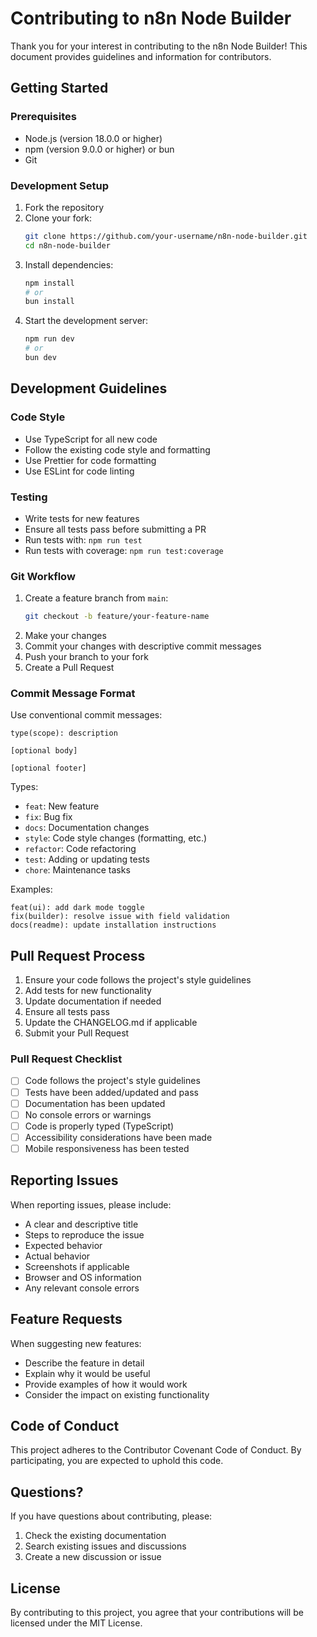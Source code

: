 # Contributing to n8n Node Builder

Thank you for your interest in contributing to the n8n Node Builder! This document provides guidelines and information for contributors.

## Getting Started

### Prerequisites

- Node.js (version 18.0.0 or higher)
- npm (version 9.0.0 or higher) or bun
- Git

### Development Setup

1. Fork the repository
2. Clone your fork:
   ```bash
   git clone https://github.com/your-username/n8n-node-builder.git
   cd n8n-node-builder
   ```
3. Install dependencies:
   ```bash
   npm install
   # or
   bun install
   ```
4. Start the development server:
   ```bash
   npm run dev
   # or
   bun dev
   ```

## Development Guidelines

### Code Style

- Use TypeScript for all new code
- Follow the existing code style and formatting
- Use Prettier for code formatting
- Use ESLint for code linting

### Testing

- Write tests for new features
- Ensure all tests pass before submitting a PR
- Run tests with: `npm run test`
- Run tests with coverage: `npm run test:coverage`

### Git Workflow

1. Create a feature branch from `main`:
   ```bash
   git checkout -b feature/your-feature-name
   ```
2. Make your changes
3. Commit your changes with descriptive commit messages
4. Push your branch to your fork
5. Create a Pull Request

### Commit Message Format

Use conventional commit messages:

```
type(scope): description

[optional body]

[optional footer]
```

Types:
- `feat`: New feature
- `fix`: Bug fix
- `docs`: Documentation changes
- `style`: Code style changes (formatting, etc.)
- `refactor`: Code refactoring
- `test`: Adding or updating tests
- `chore`: Maintenance tasks

Examples:
```
feat(ui): add dark mode toggle
fix(builder): resolve issue with field validation
docs(readme): update installation instructions
```

## Pull Request Process

1. Ensure your code follows the project's style guidelines
2. Add tests for new functionality
3. Update documentation if needed
4. Ensure all tests pass
5. Update the CHANGELOG.md if applicable
6. Submit your Pull Request

### Pull Request Checklist

- [ ] Code follows the project's style guidelines
- [ ] Tests have been added/updated and pass
- [ ] Documentation has been updated
- [ ] No console errors or warnings
- [ ] Code is properly typed (TypeScript)
- [ ] Accessibility considerations have been made
- [ ] Mobile responsiveness has been tested

## Reporting Issues

When reporting issues, please include:

- A clear and descriptive title
- Steps to reproduce the issue
- Expected behavior
- Actual behavior
- Screenshots if applicable
- Browser and OS information
- Any relevant console errors

## Feature Requests

When suggesting new features:

- Describe the feature in detail
- Explain why it would be useful
- Provide examples of how it would work
- Consider the impact on existing functionality

## Code of Conduct

This project adheres to the Contributor Covenant Code of Conduct. By participating, you are expected to uphold this code.

## Questions?

If you have questions about contributing, please:

1. Check the existing documentation
2. Search existing issues and discussions
3. Create a new discussion or issue

## License

By contributing to this project, you agree that your contributions will be licensed under the MIT License.
